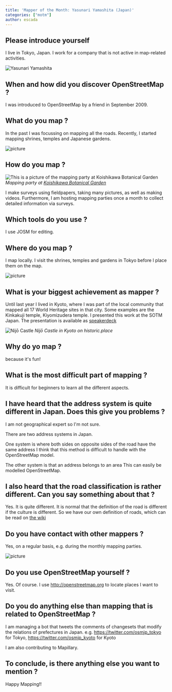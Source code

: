 ```yaml
---
title: 'Mapper of the Month: Yasunari Yamashita (Japan)'
categories: ["motm"]
author: escada
---
```


## Please introduce yourself

I live in Tokyo, Japan.
I work for a company that is not active in map-related activities.

![Yasunari Yamashita](https://photos.smugmug.com/OSM/Screenshots/Mapper-in-the-Spotlight/Yasunari-yamashita/i-7877CKw/0/618fb63a/XL/MyPhoto-XL.jpg)

## When and how did you discover OpenStreetMap ?

I was introduced to OpenStreetMap by a friend in September 2009.

## What do you map ?

In the past I was focussing on mapping all the roads.
Recently, I started mapping shrines, temples and Japanese gardens.

![picture](https://photos.smugmug.com/OSM/Screenshots/Mapper-in-the-Spotlight/Yasunari-yamashita/i-S4RB7zw/0/d061ca24/X3/IMG_20161119_142618-X3.jpg)

## How do you map ?

![This is a picture of the mapping party at Koishikawa Botanical Garden](https://photos.smugmug.com/OSM/Screenshots/Mapper-in-the-Spotlight/Yasunari-yamashita/i-CC9XgGd/0/f94fd5fe/X3/IMG_20161217_123521-X3.jpg)
*Mapping party at [Koishikawa Botanical Garden](https://www.openstreetmap.org/way/23061245)*

I make surveys using fieldpapers, taking many pictures, as well as making videos.
Furthermore, I am hosting mapping parties once a month to collect detailed information via surveys.

## Which tools do you use ?

I use JOSM for editing.

## Where do you map ?

I map locally. I visit the shrines, temples and gardens in Tokyo before I place them on the map.

![picture](https://photos.smugmug.com/OSM/Screenshots/Mapper-in-the-Spotlight/Yasunari-yamashita/i-stVbcC4/0/6da755c6/X3/IMG_20170520_113556-X3.jpg)
## What is your biggest achievement as mapper ?

Until last year I lived in Kyoto, where I was part of the local community that mapped all 17 World Heritage sites in that city.
Some examples are the Kinkakuji temple, Kiyomizudera temple.
I presented this work at the SOTM Japan. The presentation is available as [speakerdeck](https://speakerdeck.com/sotm2017/day2-1400-jing-du-todong-jing-falseyue-jian-matupingupatei)

![Nijō Castle](https://photos.smugmug.com/OSM/Screenshots/Mapper-in-the-Spotlight/Yasunari-yamashita/i-BSwXhmD/0/3b6787b9/X3/Screen%20Shot%202018-05-04%20at%2019.41.49-X3.png)
*Nijō Castle in Kyoto on historic.place*

## Why do yo map ?

because it's fun!

## What is the most difficult part of mapping ?

It is difficult for beginners to learn all the different aspects.

##  I have heard that the address system is quite different in Japan. Does this give you problems ?

I am not geographical expert so I'm not sure.

There are two address systems in Japan.

One system is where both sides on opposite sides of the road have the same address
I think that this method is difficult to handle with the
OpenStreetMap model.

The other system is that an address belongs to an area
This can  easily be modelled  OpenStreetMap.

## I also heard that the road classification is rather different. Can you say something about that ?


Yes. It is quite different.
It is normal that the definition of the road is different if the
culture is different.
So we have our own definition of roads, which can be read on [the wiki](https://wiki.openstreetmap.org/wiki/Japan_tagging#Road_Types)

## Do you have contact with other mappers ?

Yes, on a regular basis, e.g. during the monthly mapping parties.

![picture](https://photos.smugmug.com/OSM/Screenshots/Mapper-in-the-Spotlight/Yasunari-yamashita/i-xRR28TG/0/83e5b406/X3/IMG_20170415_130125-X3.jpg)

## Do you use OpenStreetMap yourself ?

Yes. Of course. I use http://openstreetmap.org to locate places I want to visit.

## Do you do anything else than mapping that is related to OpenStreetMap ?

I am managing a bot that tweets the comments of changesets  that modify the relations
of prefectures in Japan.
e.g.
https://twitter.com/osmjp_tokyo for Tokyo,
https://twitter.com/osmjp_kyoto for Kyoto


I am also contributing to Mapillary.


## To conclude, is there anything else you want to mention ?

Happy Mapping!!
